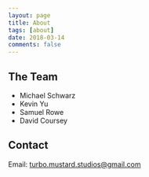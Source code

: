 ```yaml
---
layout: page
title: About
tags: [about]
date: 2018-03-14
comments: false
---
```


## The Team

* Michael Schwarz
* Kevin Yu
* Samuel Rowe
* David Coursey

## Contact

Email: <turbo.mustard.studios@gmail.com>
